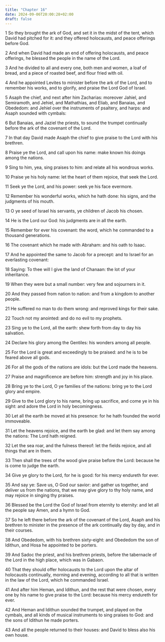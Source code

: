 ```yaml
---
title: "Chapter 16"
date: 2024-09-06T20:00:28+02:00
draft: false
---
```



1 So they brought the ark of God, and set it in the midst of the tent, which David had pitched for it: and they offered holocausts, and peace offerings before God.

2 And when David had made an end of offering holocausts, and peace offerings, he blessed the people in the name of the Lord.

3 And he divided to all and every one, both men and women, a loaf of bread, and a piece of roasted beef, and flour fried with oil.

4 And he appointed Levites to minister before the ark of the Lord, and to remember his works, and to glorify, and praise the Lord God of Israel.

5 Asaph the chief, and next after him Zacharias: moreover Jahiel, and Semiramoth, and Jehiel, and Mathathias, and Eliab, and Banaias, and Obededom: and Jehiel over the instruments of psaltery, and harps: and Asaph sounded with cymbals:

6 But Banaias, and Jaziel the priests, to sound the trumpet continually before the ark of the covenant of the Lord.

7 In that day David made Asaph the chief to give praise to the Lord with his brethren.

8 Praise ye the Lord, and call upon his name: make known his doings among the nations.

9 Sing to him, yea, sing praises to him: and relate all his wondrous works.

10 Praise ye his holy name: let the heart of them rejoice, that seek the Lord.

11 Seek ye the Lord, and his power: seek ye his face evermore.

12 Remember his wonderful works, which he hath done: his signs, and the judgments of his mouth.

13 O ye seed of Israel his servants, ye children of Jacob his chosen.

14 He is the Lord our God: his judgments are in all the earth.

15 Remember for ever his covenant: the word, which he commanded to a thousand generations.

16 The covenant which he made with Abraham: and his oath to Isaac.

17 And he appointed the same to Jacob for a precept: and to Israel for an everlasting covenant:

18 Saying: To thee will I give the land of Chanaan: the lot of your inheritance.

19 When they were but a small number: very few and sojourners in it.

20 And they passed from nation to nation: and from a kingdom to another people.

21 He suffered no man to do them wrong: and reproved kings for their sake.

22 Touch not my anointed: and do no evil to my prophets.

23 Sing ye to the Lord, all the earth: shew forth from day to day his salvation.

24 Declare his glory among the Gentiles: his wonders among all people.

25 For the Lord is great and exceedingly to be praised: and he is to be feared above all gods.

26 For all the gods of the nations are idols: but the Lord made the heavens.

27 Praise and magnificence are before him: strength and joy in his place.

28 Bring ye to the Lord, O ye families of the nations: bring ye to the Lord glory and empire.

29 Give to the Lord glory to his name, bring up sacrifice, and come ye in his sight: and adore the Lord in holy becomingness.

30 Let all the earth be moved at his presence: for he hath founded the world immoveable.

31 Let the heavens rejoice, and the earth be glad: and let them say among the nations: The Lord hath reigned.

32 Let the sea roar, and the fulness thereof: let the fields rejoice, and all things that are in them.

33 Then shall the trees of the wood give praise before the Lord: because he is come to judge the earth.

34 Give ye glory to the Lord, for he is good: for his mercy endureth for ever.

35 And say ye: Save us, O God our savior: and gather us together, and deliver us from the nations, that we may give glory to thy holy name, and may rejoice in singing thy praises.

36 Blessed be the Lord the God of Israel from eternity to eternity: and let all the people say Amen, and a hymn to God.

37 So he left there before the ark of the covenant of the Lord, Asaph and his brethren to minister in the presence of the ark continually day by day, and in their courses.

38 And Obededom, with his brethren sixty-eight: and Obededom the son of Idithun, and Hosa he appointed to be porters.

39 And Sadoc the priest, and his brethren priests, before the tabernacle of the Lord in the high place, which was in Gabaon.

40 That they should offer holocausts to the Lord upon the altar of holocausts continually, morning and evening, according to all that is written in the law of the Lord, which he commanded Israel.

41 And after him Heman, and Idithun, and the rest that were chosen, every one by his name to give praise to the Lord: because his mercy endureth for ever.

42 And Heman and Idithun sounded the trumpet, and played on the cymbals, and all kinds of musical instruments to sing praises to God: and the sons of Idithun he made porters.

43 And all the people returned to their houses: and David to bless also his own house.

